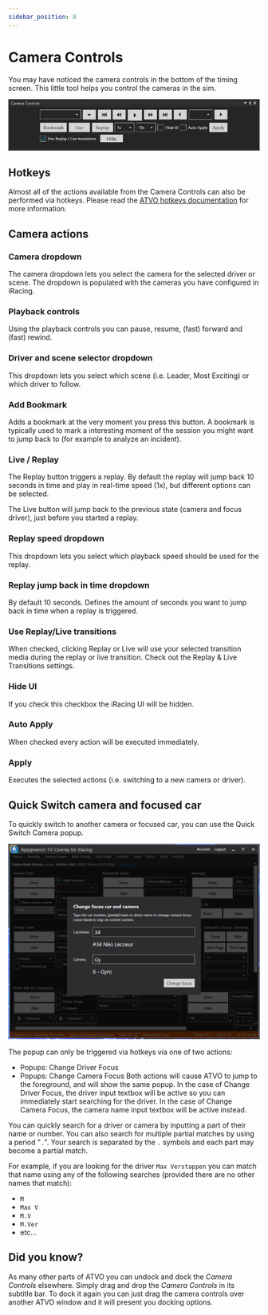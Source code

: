 ```yaml
---
sidebar_position: 8
---
```


# Camera Controls

You may have noticed the camera controls in the bottom of the timing screen. This little tool helps you control the cameras in the sim.

![ATVO Camera Controls](../../static/img/timingscreen/timing-screen-camera-controls.png)

## Hotkeys
Almost all of the actions available from the Camera Controls can also be performed via hotkeys. Please read the [ATVO hotkeys documentation](../../hotkeys) for more information.

## Camera actions

### Camera dropdown
The camera dropdown lets you select the camera for the selected driver or scene. The dropdown is populated with the cameras you have configured in iRacing.

### Playback controls
Using the playback controls you can pause, resume, (fast) forward and (fast) rewind.

### Driver and scene selector dropdown
This dropdown lets you select which scene (i.e. Leader, Most Exciting) or which driver to follow.

### Add Bookmark
Adds a bookmark at the very moment you press this button. A bookmark is typically used to mark a interesting moment of the session you might want to jump back to (for example to analyze an incident).

### Live / Replay
The Replay button triggers a replay. By default the replay will jump back 10 seconds in time and play in real-time speed (1x), but different options can be selected.

The Live button will jump back to the previous state (camera and focus driver), just before you started a replay.

### Replay speed dropdown
This dropdown lets you select which playback speed should be used for the replay.

### Replay jump back in time dropdown
By default 10 seconds. Defines the amount of seconds you want to jump back in time when a replay is triggered.

### Use Replay/Live transitions
When checked, clicking Replay or Live will use your selected transition media during the replay or live transition. Check out the Replay & Live Transitions settings.

### Hide UI
If you check this checkbox the iRacing UI will be hidden.

### Auto Apply
When checked every action will be executed immediately.

### Apply
Executes the selected actions (i.e. switching to a new camera or driver).

## Quick Switch camera and focused car

To quickly switch to another camera or focused car, you can use the Quick Switch Camera popup. 

![Quick Switch camera popup](../../static/img/timingscreen/quickswitch.png)

The popup can only be triggered via hotkeys via one of two actions:
* Popups: Change Driver Focus
* Popups: Change Camera Focus
Both actions will cause ATVO to jump to the foreground, and will show the same popup. In the case of Change Driver Focus, the driver input textbox will be active so you can immediately start searching for the driver. In the case of Change Camera Focus, the camera name input textbox will be active instead.

You can quickly search for a driver or camera by inputting a part of their name or number. You can also search for multiple partial matches by using a period "`.`". Your search is separated by the `.` symbols and each part may become a partial match.

For example, if you are looking for the driver `Max Verstappen` you can match that name using any of the following searches (provided there are no other names that match):
* `M`
* `Max V`
* `M.V`
* `M.Ver`
* etc...


## Did you know?
As many other parts of ATVO you can undock and dock the *Camera Controls* elsewhere. Simply drag and drop the *Camera Controls* in its subtitle bar. To dock it again you can just drag the camera controls over another ATVO window and it will present you docking options.



